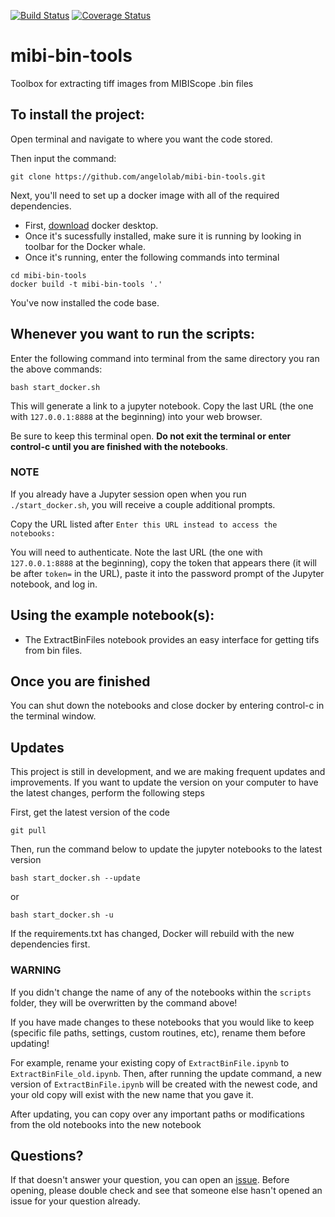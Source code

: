 [![Build Status](https://travis-ci.com/angelolab/mibi-bin-tools.svg?branch=master)](https://travis-ci.com/angelolab/mibi-bin-tools)
[![Coverage Status](https://coveralls.io/repos/github/angelolab/mibi-bin-tools/badge.svg?branch=master)](https://coveralls.io/github/angelolab/mibi-bin-tools?branch=master)

# mibi-bin-tools

Toolbox for extracting tiff images from MIBIScope .bin files 

## To install the project:

Open terminal and navigate to where you want the code stored.

Then input the command:

```
git clone https://github.com/angelolab/mibi-bin-tools.git
```

Next, you'll need to set up a docker image with all of the required dependencies.
 - First, [download](https://hub.docker.com/?overlay=onboarding) docker desktop. 
 - Once it's sucessfully installed, make sure it is running by looking in toolbar for the Docker whale.
 - Once it's running, enter the following commands into terminal 

```
cd mibi-bin-tools
docker build -t mibi-bin-tools '.'
``` 

You've now installed the code base. 

## Whenever you want to run the scripts:

Enter the following command into terminal from the same directory you ran the above commands:

```
bash start_docker.sh
``` 

This will generate a link to a jupyter notebook. Copy the last URL (the one with `127.0.0.1:8888` at the beginning) into your web browser.

Be sure to keep this terminal open.  **Do not exit the terminal or enter control-c until you are finished with the notebooks**.

### NOTE

If you already have a Jupyter session open when you run `./start_docker.sh`, you will receive a couple additional prompts. 

Copy the URL listed after `Enter this URL instead to access the notebooks:` 

You will need to authenticate. Note the last URL (the one with `127.0.0.1:8888` at the beginning), copy the token that appears there (it will be after `token=` in the URL), paste it into the password prompt of the Jupyter notebook, and log in.

## Using the example notebook(s):
- The ExtractBinFiles notebook provides an easy interface for getting tifs from bin files. 

## Once you are finished

You can shut down the notebooks and close docker by entering control-c in the terminal window.

## Updates

This project is still in development, and we are making frequent updates and improvements. If you want to update the version on your computer to have the latest changes, perform the following steps

First, get the latest version of the code

```
git pull
```

Then, run the command below to update the jupyter notebooks to the latest version
```
bash start_docker.sh --update
```
or
```
bash start_docker.sh -u
```

If the requirements.txt has changed, Docker will rebuild with the new dependencies first.

### WARNING

If you didn't change the name of any of the notebooks within the `scripts` folder, they will be overwritten by the command above!

If you have made changes to these notebooks that you would like to keep (specific file paths, settings, custom routines, etc), rename them before updating!

For example, rename your existing copy of `ExtractBinFile.ipynb` to `ExtractBinFile_old.ipynb`. Then, after running the update command, a new version of `ExtractBinFile.ipynb` will be created with the newest code, and your old copy will exist with the new name that you gave it. 

After updating, you can copy over any important paths or modifications from the old notebooks into the new notebook

## Questions?

If that doesn't answer your question, you can open an [issue](https://github.com/angelolab/mibi-bin-tools/issues). Before opening, please double check and see that someone else hasn't opened an issue for your question already. 
